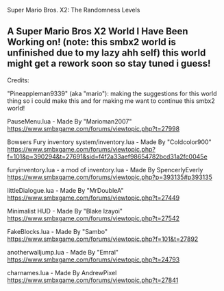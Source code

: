Super Mario Bros. X2: The Randomness Levels

A Super Mario Bros X2 World I Have Been Working on!
(note: this smbx2 world is unfinished due to my lazy ahh self)
this world might get a rework soon so stay tuned i guess!
----------------------------------------------------------------
Credits:


"Pineappleman9339" (aka "mario"):
making the suggestions for this world thing so i could make this
and for making me want to continue this smbx2 world!

PauseMenu.lua - Made By "Marioman2007"
https://www.smbxgame.com/forums/viewtopic.php?t=27998

Bowsers Fury inventory system/inventory.lua - Made By "Coldcolor900"
https://www.smbxgame.com/forums/viewtopic.php?f=101&p=390294&t=27691&sid=f4f2a33aef98654782bcd31a2fc0045e

furyinventory.lua - a mod of inventory.lua - Made By SpencerlyEverly
https://www.smbxgame.com/forums/viewtopic.php?p=393135#p393135
 
littleDialogue.lua - Made By "MrDoubleA"
https://www.smbxgame.com/forums/viewtopic.php?t=27449
	
Minimalist HUD - Made By "Blake Izayoi"
https://www.smbxgame.com/forums/viewtopic.php?t=27542

FakeBlocks.lua - Made By "Sambo"
https://www.smbxgame.com/forums/viewtopic.php?f=101&t=27892

anotherwalljump.lua - Made By "Emral"
https://www.smbxgame.com/forums/viewtopic.php?t=24793

charnames.lua - Made By AndrewPixel
https://www.smbxgame.com/forums/viewtopic.php?t=27841
